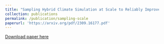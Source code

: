 ```yaml
---
title: "Sampling Hybrid Climate Simulation at Scale to Reliably Improve Machine Learning Parameterization"
collection: publications
permalink: /publication/sampling-scale
paperurl: 'https://arxiv.org/pdf/2309.16177.pdf'
---
```


[Download paper here](https://arxiv.org/pdf/2309.16177.pdf)

